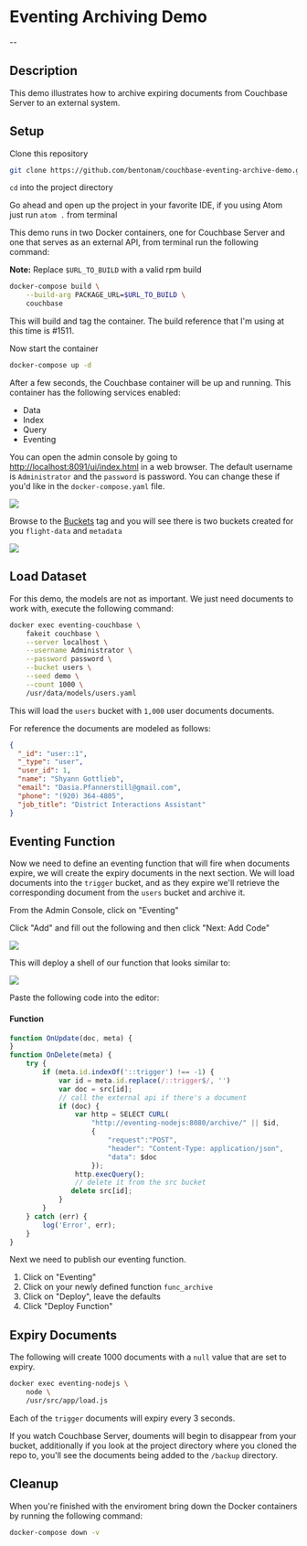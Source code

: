 # Eventing Archiving Demo

--

## Description

This demo illustrates how to archive expiring documents from Couchbase Server to an external system.

## Setup

Clone this repository

```bash
git clone https://github.com/bentonam/couchbase-eventing-archive-demo.git
```
`cd` into the project directory

Go ahead and open up the project in your favorite IDE, if you using Atom just run `atom .` from terminal

This demo runs in two Docker containers, one for Couchbase Server and one that serves as an external API, from terminal run the following command:

**Note:** Replace `$URL_TO_BUILD` with a valid rpm build

```bash
docker-compose build \
	--build-arg PACKAGE_URL=$URL_TO_BUILD \
	couchbase
```

This will build and tag the container.  The build reference that I'm using at this time is #1511.

Now start the container

```bash
docker-compose up -d
```

After a few seconds, the Couchbase container will be up and running.  This container has the following services enabled:

- Data
- Index
- Query
- Eventing

You can open the admin console by going to [http://localhost:8091/ui/index.html]() in a web browser.  The default username is `Administrator` and the `password` is password.  You can change these if you'd like in the `docker-compose.yaml` file.  

![](assets/dashboard.png)

Browse to the [Buckets](http://localhost:8091/ui/index.html#!/buckets) tag and you will see there is two buckets created for you `flight-data` and `metadata`

![](assets/buckets.png)

## Load Dataset

For this demo, the models are not as important.  We just need documents to work with, execute the following command:

```bash
docker exec eventing-couchbase \
	fakeit couchbase \
	--server localhost \
	--username Administrator \
	--password password \
	--bucket users \
	--seed demo \
	--count 1000 \
	/usr/data/models/users.yaml
```

This will load the `users` bucket with `1,000` user documents documents. 

For reference the documents are modeled as follows: 

```json
{
  "_id": "user::1",
  "_type": "user",
  "user_id": 1,
  "name": "Shyann Gottlieb",
  "email": "Dasia.Pfannerstill@gmail.com",
  "phone": "(920) 364-4805",
  "job_title": "District Interactions Assistant"
}
```

## Eventing Function

Now we need to define an eventing function that will fire when documents expire, we will create the expiry documents in the next section.  We will load documents into the `trigger` bucket, and as they expire we'll retrieve the corresponding document from the `users` bucket and archive it. 

From the Admin Console, click on "Eventing"

Click "Add" and fill out the following and then click "Next: Add Code"

![](assets/eventing-function.png)

This will deploy a shell of our function that looks similar to:

![](assets/eventing.png)

Paste the following code into the editor:

#### Function

```javascript
function OnUpdate(doc, meta) {
}
function OnDelete(meta) {
    try {
        if (meta.id.indexOf('::trigger') !== -1) {
            var id = meta.id.replace(/::trigger$/, '')
            var doc = src[id];
            // call the external api if there's a document
            if (doc) {
                var http = SELECT CURL(
                    "http://eventing-nodejs:8080/archive/" || $id,
                    {
                        "request":"POST", 
                        "header": "Content-Type: application/json",
                        "data": $doc
                    });
                http.execQuery();
                // delete it from the src bucket
               delete src[id];
            }
        }
    } catch (err) {
        log('Error', err);
    }
}
```

Next we need to publish our eventing function.

1. Click on "Eventing"
2. Click on your newly defined function `func_archive`
3. Click on "Deploy", leave the defaults
4. Click "Deploy Function"

## Expiry Documents

The following will create 1000 documents with a `null` value that are set to expiry.  

```bash
docker exec eventing-nodejs \
	node \
	/usr/src/app/load.js
```

Each of the `trigger` documents will expiry every 3 seconds.  

If you watch Couchbase Server, douments will begin to disappear from your bucket, additionally if you look at the project directory where you cloned the repo to, you'll see the documents being added to the `/backup` directory. 


## Cleanup

When you're finished with the enviroment bring down the Docker containers by running the following command:

```bash
docker-compose down -v
```